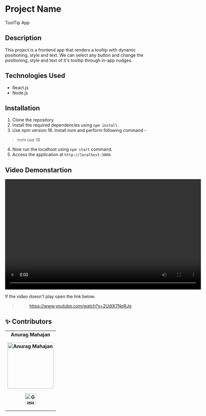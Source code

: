 # Project Name

ToolTip App 

## Description

This project is a frontend app that renders a tooltip with dynamic positioning, style and text. We can select any button and change the positioning, style and text of it's tooltip through in-app nudges.


## Technologies Used

- React.js
- Node.js

## Installation

1. Clone the repository.
2. Install the required dependencies using `npm install`.
3. Use npm version 18. Install nvm and perform following command -
>nvm use 18
4. Now run the localhost using `npm start` command.
5. Access the application at `http://localhost:3000`.

## Video Demonstartion
<video width="640" height="360" controls>
  <source src="https://youtu.be/2UdlX7NqRJg" type="video/mp4">
</video> 

If the video doesn't play open the link below.

>>https://www.youtube.com/watch?v=2UdlX7NqRJg

## ✨ Contributors

<table>
	<tr align="center" style="font-weight:bold">
		<td>
		Anurag Mahajan
		<p align="center">
			<img src = "https://avatars.githubusercontent.com/ANURAG2002-CODER" width="150" height="150" alt="Anurag Mahajan">
		</p>
			<p align="center">
				<a href = "https://github.com/ANURAG2002-CODER">
					<img src = "http://www.iconninja.com/files/241/825/211/round-collaboration-social-github-code-circle-network-icon.svg" width="36" height = "36" alt="GitHub"/>
				</a>
			</p>
		</td>
	</tr>
</table>

